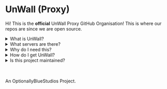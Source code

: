 # UnWall (Proxy)
Hi! This is the **official** UnWall Proxy GitHub Organisation! This is where our repos are since we are open source.

<details>
  <summary>What is UnWall?</summary>

  > UnWall is a browser based VPN/Proxy. Its like 12ft.io (RIP) but its not piracy.. It makes it so it appears you are at the location of the server, allowing you to access content that is only avaliable where the server is!
  
</details>
<details>
  <summary>What servers are there?</summary>

  > Currently, there is only one UnWall server- London, England, UK (our devs don't live there. its a cloud server). But you can host your own server, locally at your own house.
  
</details>
<details>
  <summary>Why do I need this?</summary>

  > We built this because we wanted to use a VPN but we didn't want to pay or mess around with things like Twingate or Tailscale. We also didn't want to download anything so we made a browser based VPN/Proxy that allows you to browse as if you are in the location of the server, allowing you to access your country's content whilst in others!
  
</details>
<details>
  <summary>How do I get UnWall?</summary>

  > To see a guide on getting UnWall, please go to our [Wiki](https://github.com/UnWall-Proxy/.github/wiki)
  
</details>
<details>
  <summary>Is this project maintained?</summary>

  > To see information about this project, please go to our [Wiki](https://github.com/UnWall-Proxy/.github/wiki) which is regularly updated.
  
</details>

<br><br>
An OptionallyBlueStudios Project.
